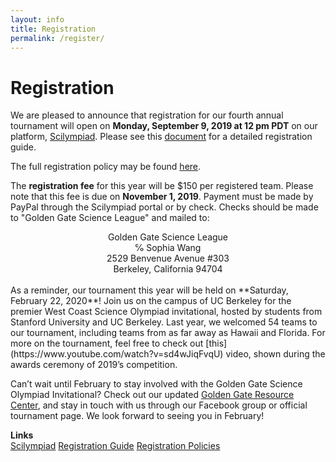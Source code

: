 ```yaml
---
layout: info
title: Registration
permalink: /register/
---
```


# Registration

We are pleased to announce that registration for our fourth annual tournament will open on **Monday, September 9, 2019 at 12 pm PDT** on our platform, [Scilympiad](https://statescioly.org/golden-gate). Please see this [document](https://docs.google.com/document/d/1Jq3jVo8NdcEI5Iy9mQgXa3MByH-2AZXzX-0Q6B_1zYY/edit) for a detailed registration guide.

The full registration policy may be found [here](https://docs.google.com/document/d/1oOu_m32ga_Dyd0OO9fe_1uTvjrDhSE09beeILQldWlo/edit).

The **registration fee** for this year will be $150 per registered team. Please note that this fee is due on **November 1, 2019**. Payment must be made by PayPal through the Scilympiad portal or by check. Checks should be made to "Golden Gate Science League" and mailed to:

<center>
Golden Gate Science League <br/>
℅ Sophia Wang <br/>
2529 Benvenue Avenue #303 <br/>
Berkeley, California 94704 <br/>
</center>
<br/>
As a reminder, our tournament this year will be held on **Saturday, February 22, 2020**! Join us on the campus of UC Berkeley for the premier West Coast Science Olympiad invitational, hosted by students from Stanford University and UC Berkeley. Last year, we welcomed 54 teams to our tournament, including teams from as far away as Hawaii and Florida. For more on the tournament, feel free to check out [this](https://www.youtube.com/watch?v=sd4wJiqFvqU) video, shown during the awards ceremony of 2019’s competition.

Can’t wait until February to stay involved with the Golden Gate Science Olympiad Invitational? Check out our updated [Golden Gate Resource Center](/ggrc), and stay in touch with us through our Facebook group or official tournament page. We look forward to seeing you in February!

**Links**
<br/>
<a class="btn btn-md btn-mid" target="_blank" href="https://statescioly.org/golden-gate">Scilympiad</a>
<a class="btn btn-md btn-mid" target="_blank" href="https://docs.google.com/document/d/1Jq3jVo8NdcEI5Iy9mQgXa3MByH-2AZXzX-0Q6B_1zYY/edit">Registration Guide</a>
<a class="btn btn-md btn-mid" target="_blank" href="https://docs.google.com/document/d/1oOu_m32ga_Dyd0OO9fe_1uTvjrDhSE09beeILQldWlo/edit">Registration Policies</a>





